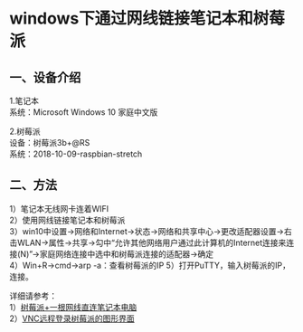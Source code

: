 # windows下通过网线链接笔记本和树莓派

## 一、设备介绍
1.笔记本 </br>
系统：Microsoft Windows 10 家庭中文版

2.树莓派 </br>
设备：树莓派3b+@RS </br>
系统：2018-10-09-raspbian-stretch

## 二、方法
1）笔记本无线网卡连着WIFI </br>
2）使用网线链接笔记本和树莓派 </br>
3）win10中设置->网络和Internet->状态->网络和共享中心->更改适配器设置->右击WLAN->属性->共享->勾中“允许其他网络用户通过此计算机的Internet连接来连接(N)”->家庭网络连接中选中和树莓派连接的适配器->确定 </br>
4）Win+R->cmd->arp -a：查看树莓派的IP
5）打开PuTTY，输入树莓派的IP，连接。

详细请参考：</br>
1）[树莓派+一根网线直连笔记本电脑](http://shumeipai.nxez.com/2013/10/15/raspberry-pi-and-a-network-cable-directly-connected-laptop.html) </br>
2）[VNC远程登录树莓派的图形界面](http://shumeipai.nxez.com/2013/09/04/login-rpi-with-vnc.html?variant=zh-cn)
